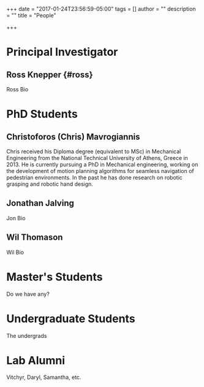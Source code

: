 +++
date = "2017-01-24T23:56:59-05:00"
tags = []
author = ""
description = ""
title = "People"

+++

# Principal Investigator

## Ross Knepper {#ross}

Ross Bio

# PhD Students

## Christoforos (Chris) Mavrogiannis

Chris received his Diploma degree (equivalent to MSc) in Mechanical Engineering from the National
Technical University of Athens, Greece in 2013. He is currently pursuing a PhD in Mechanical
engineering, working on the development of motion planning algorithms for seamless navigation of
pedestrian environments. In the past he has done research on robotic grasping and robotic hand
design.

## Jonathan Jalving

Jon Bio

## Wil Thomason

Wil Bio

# Master's Students

Do we have any?

# Undergraduate Students

The undergrads

# Lab Alumni

Vitchyr, Daryl, Samantha, etc.
